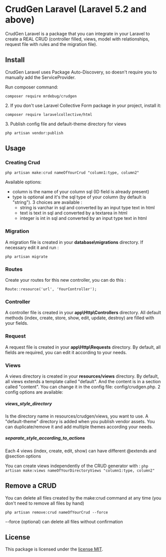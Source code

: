 # CrudGen Laravel (Laravel 5.2 and above)

CrudGen Laravel is a package that you can integrate in your Laravel to create a REAL CRUD (controller filled, views, model with relationships, request file with rules and the migration file).

## Install

CrudGen Laravel uses Package Auto-Discovery, so doesn't require you to manually add the ServiceProvider.

Run composer command:

``` composer require mrdebug/crudgen ```

2\. If you don't use Laravel Collective Form package in your project, install it:

``` composer require laravelcollective/html ```

3\. Publish config file and default-theme directory for views

``` php artisan vendor:publish ```


## Usage

### Creating Crud

``` php artisan make:crud nameOfYourCrud "column1:type, column2" ```

Available options:

- column is the name of your column sql (ID field is already present)
- type is optional and it's the sql type of your column (by default is "string"). 3 choices are available :
    - string is varchar in sql and converted by an input type text in html
    - text is text in sql and converted by a textarea in html
    - integer is int in sql and converted by an input type text in html


### Migration

A migration file is created in your **database\migrations** directory. If necessary edit it and run :
   
``` php artisan migrate ```

### Routes

Create your routes for this new controller, you can do this :

``` Route::resource('url', 'YourController'); ```

### Controller

A controller file is created in your **app\Http\Controllers** directory. All default methods (index, create, store, show, edit, update, destroy) are filled with your fields.

### Request

A request file is created in your **app\Http\Requests** directory. By default, all fields are required, you can edit it according to your needs.

### Views

A views directory is created in your **resources/views** directory. By default, all views extends a template called "default". And the content is in a section called "content".
You can change it in the config file: config/crudgen.php. 2 config options are available:

##### views_style_directory
Is the directory name in resources/crudgen/views, you want to use. A "default-theme" directory is added when you publish vendor assets. 
You can duplicate/remove it and add multiple themes according your needs.

##### separate_style_according_to_actions
Each 4 views (index, create, edit, show) can have different @extends and @section options

You can create views independently of the CRUD generator with :
``` php artisan make:views nameOfYourDirectoryViews "column1:type, column2" ```

## Remove a CRUD

You can delete all files created by the make:crud command at any time (you don't need to remove all files by hand)

``` php artisan remove:crud nameOfYourCrud --force ```

--force (optional) can delete all files without confirmation


## License

This package is licensed under the [license MIT](http://opensource.org/licenses/MIT).
